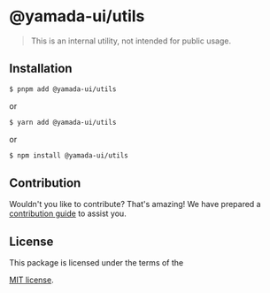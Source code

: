 # @yamada-ui/utils

> This is an internal utility, not intended for public usage.

## Installation

```sh
$ pnpm add @yamada-ui/utils
```

or

```sh
$ yarn add @yamada-ui/utils
```

or

```sh
$ npm install @yamada-ui/utils
```

## Contribution

Wouldn't you like to contribute? That's amazing! We have prepared a [contribution guide](https://github.com/yamada-ui/yamada-ui/blob/main/CONTRIBUTING.md) to assist you.

## License

This package is licensed under the terms of the

[MIT license](https://github.com/yamada-ui/yamada-ui/blob/main/LICENSE).
